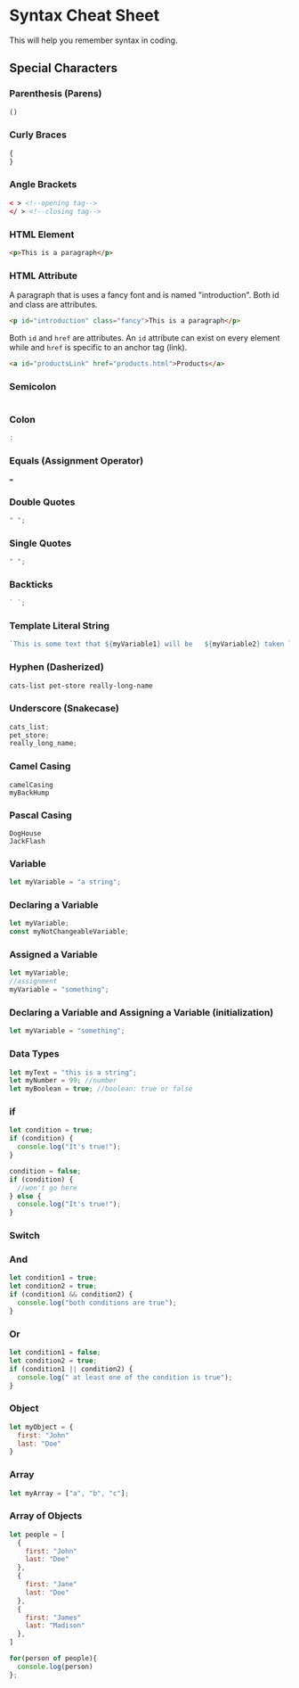# Syntax Cheat Sheet

This will help you remember syntax in coding.

## Special Characters

### Parenthesis (Parens)

```js
()
```

### Curly Braces

```js
{
}
```

### Angle Brackets

```html
< > <!--opening tag-->
</ > <!--closing tag-->
```

### HTML Element

```html
<p>This is a paragraph</p>
```

### HTML Attribute

A paragraph that is uses a fancy font and is named "introduction".
Both id and class are attributes.

```html
<p id="introduction" class="fancy">This is a paragraph</p>
```

Both `id` and `href` are attributes. An `id` attribute can exist on every element while and `href` is specific to an anchor tag (link).

```html
<a id="productsLink" href="products.html">Products</a>
```

### Semicolon

```js

```

### Colon

```js
:
```

### Equals (Assignment Operator)

```
=
```

### Double Quotes

```js
" ";
```

### Single Quotes

```js
" ";
```

### Backticks

```js
` `;
```

### Template Literal String

```js
`This is some text that ${myVariable1} will be   ${myVariable2} taken literally. `;
```

### Hyphen (Dasherized)

```html
cats-list pet-store really-long-name
```

### Underscore (Snakecase)

```js
cats_list;
pet_store;
really_long_name;
```

### Camel Casing

```
camelCasing
myBackHump
```

### Pascal Casing

```
DogHouse
JackFlash
```

### Variable

```js
let myVariable = "a string";
```

### Declaring a Variable

```js
let myVariable;
const myNotChangeableVariable;
```

### Assigned a Variable

```js
let myVariable;
//assignment
myVariable = "something";
```

### Declaring a Variable and Assigning a Variable (initialization)

```js
let myVariable = "something";
```

### Data Types

```js
let myText = "this is a string";
let myNumber = 99; //number
let myBoolean = true; //boolean: true or false
```

### if

```js
let condition = true;
if (condition) {
  console.log("It's true!");
}

condition = false;
if (condition) {
  //won't go here
} else {
  console.log("It's true!");
}
```

### Switch

### And

```js
let condition1 = true;
let condition2 = true;
if (condition1 && condition2) {
  console.log("both conditions are true");
}
```

### Or

```js
let condition1 = false;
let condition2 = true;
if (condition1 || condition2) {
  console.log(" at least one of the condition is true");
}
```

### Object

```js
let myObject = {
  first: "John"
  last: "Doe"
}
```

### Array

```js
let myArray = ["a", "b", "c"];
```

### Array of Objects

```js
let people = [
  {
    first: "John"
    last: "Doe"
  },
  {
    first: "Jane"
    last: "Doe"
  },
  {
    first: "James"
    last: "Madison"
  },
]

for(person of people){
  console.log(person)
};
```
